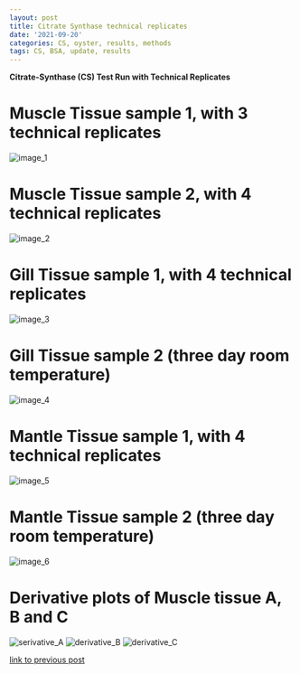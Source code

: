```yaml
---
layout: post
title: Citrate Synthase technical replicates
date: '2021-09-20'
categories: CS, oyster, results, methods
tags: CS, BSA, update, results 
---
```

**Citrate-Synthase (CS) Test Run with Technical Replicates**

# Muscle Tissue sample 1, with 3 technical replicates

![image_1](https://raw.githubusercontent.com/ocattau/ocattau.github.io/master/assets/tech%20reps%20(muscle%20%231).png)

# Muscle Tissue sample 2, with 4 technical replicates
![image_2](https://raw.githubusercontent.com/ocattau/ocattau.github.io/master/assets/muscle%20tissue%20%232%20image.png)

# Gill Tissue sample 1, with 4 technical replicates
![image_3](https://raw.githubusercontent.com/ocattau/ocattau.github.io/master/assets/normal%20gill%20tech%20reps%209.20.21-1.png)

# Gill Tissue sample 2 (three day room temperature) 
![image_4](https://raw.githubusercontent.com/ocattau/ocattau.github.io/master/assets/hot%20gill%20tech%20rep%209.20.21-1.png)

# Mantle Tissue sample 1, with 4 technical replicates
![image_5](https://raw.githubusercontent.com/ocattau/ocattau.github.io/master/assets/mantle%20tissue%20(normal)-1.png)

# Mantle Tissue sample 2 (three day room temperature)
![image_6](https://raw.githubusercontent.com/ocattau/ocattau.github.io/master/assets/hot%20mantle%20tissue%20tech%20reps%209.20.21-1.png)

# Derivative plots of Muscle tissue A, B and C
![serivative_A](https://raw.githubusercontent.com/ocattau/ocattau.github.io/master/assets/derivative%20plot%20(muscle%20tissue)%20test%209.20.21-1.png)
![derivative_B](https://raw.githubusercontent.com/ocattau/ocattau.github.io/master/assets/derivative%20musc_B%209.20.21-1.png)
![derivative_C](https://raw.githubusercontent.com/ocattau/ocattau.github.io/master/assets/musc_C%20derivative%209.20.21-1.png)


[link to previous post](https://github.com/ocattau/notebook-2/blob/master/_posts/2021-09-10-CS_2.md)
